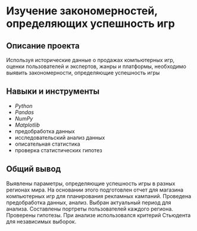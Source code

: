 # Изучение закономерностей, определяющих успешность игр
## Описание проекта
Используя исторические данные о продажах компьютерных игр, оценки пользователей и экспертов, жанры и платформы, необходимо выявить закономерности, определяющие успешность игры 
## Навыки и инструменты
- *Python*
- *Pandas*
- *NumPy*
- *Matplotlib*
- предобработка данных
- исследовательский анализ данных
- описательная статистика
- проверка статистических гипотез
## Общий вывод
Выявлены параметры, определяющие успешность игры в разных регионах мира. На
основании этого подготовлен отчет для магазина компьютерных игр для планирования
рекламных кампаний. Проведена предобработка данных, анализ. Выбран актуальный
период для анализа. Составлены портреты пользователей каждого региона. Проверены
гипотезы. При анализе использовался критерий Стьюдента для независимых выборок.
